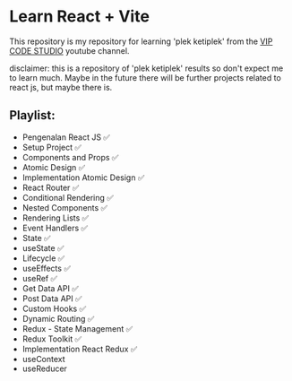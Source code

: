 # Learn React + Vite

This repository is my repository for learning 'plek ketiplek' from the [VIP CODE STUDIO](https://youtube.com/playlist?list=PLmF_zPV9ZcP346sttD4Vs2VROLlIp5kPz&si=evPKF6a_rsJP-lTV) youtube channel.

disclaimer: this is a repository of 'plek ketiplek' results so don't expect me to learn much. Maybe in the future there will be further projects related to react js, but maybe there is.

## Playlist:
 - Pengenalan React JS ✅
 - Setup Project ✅
 - Components and Props ✅
 - Atomic Design ✅
 - Implementation Atomic Design ✅
 - React Router ✅
 - Conditional Rendering ✅
 - Nested Components ✅
 - Rendering Lists ✅
 - Event Handlers ✅
 - State ✅
 - useState ✅
 - Lifecycle ✅
 - useEffects ✅ 
 - useRef ✅
 - Get Data API ✅
 - Post Data API ✅
 - Custom Hooks ✅
 - Dynamic Routing ✅ 
 - Redux - State Management ✅
 - Redux Toolkit ✅
 - Implementation React Redux ✅
 - useContext
 - useReducer
